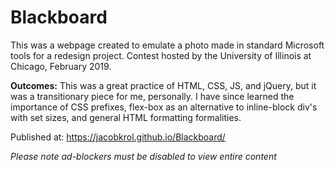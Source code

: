 # Blackboard

This was a webpage created to emulate a photo made in standard Microsoft tools for a redesign project. Contest hosted 
by the University of Illinois at Chicago, February 2019.

**Outcomes:** This was a great practice of HTML, CSS, JS, and jQuery, but it was a transitionary piece for me, personally. I have since 
learned the importance of CSS prefixes, flex-box as an alternative to inline-block div's with set sizes, and general HTML formatting 
formalities.

Published at: https://jacobkrol.github.io/Blackboard/

*Please note ad-blockers must be disabled to view entire content*
